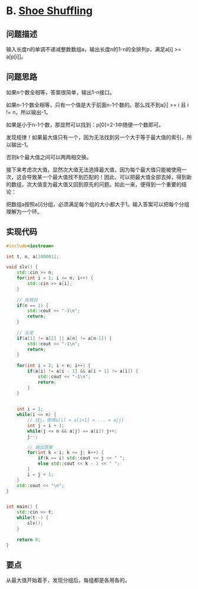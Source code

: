 # B. [Shoe Shuffling](https://codeforces.com/problemset/problem/1691/B)

## 问题描述

输入长度n的单调不递减整数数组a，输出长度n的1-n的全排列p，满足a[i] >= a[p[i]]。



## 问题思路

如果n个数全相等，答案很简单，输出1-n接口。



如果n-1个数全相等，只有一个值是大于前面n-1个数的。那么找不到a[i] >= i 且 i != n，所以输出-1。



如果是小于n-1个数，那显然可以找到：p[0]=2-1中随便一个数即可。



发现规律！如果最大值只有一个，因为无法找到另一个大于等于最大值的索引，所以输出-1。

否则k个最大值之间可以两两相交换。

接下来考虑次大值，显然次大值无法选择最大值，因为每个最大值只能被使用一次，这会导致某一个最大值找不到匹配的！因此，可以把最大值全部去掉，得到新的数组，次大值变为最大值又回到原先的问题。如此一来，便得到一个重要的结论：



把数组a按照a[i]分组，必须满足每个组的大小都大于1。输入答案可以把每个分组理解为一个环。



## 实现代码

```c++
#include<iostream>

int t, n, a[100001];

void slv() {
	std::cin >> n;
	for(int i = 1; i <= n; i++) {
		std::cin >> a[i];
	}
	
	// 先校验
	if(n == 1) {
		std::cout << "-1\n";
		return;
	}
	
	// 头尾 
	if(a[1] != a[2] || a[n] != a[n-1]) {
		std::cout << "-1\n";
		return;
	}
	
	for(int i = 2; i < n; i++) {
		if(a[i] != a[i - 1] && a[i + 1] != a[i]) {
			std::cout << "-1\n";
			return;
		}
	}
	 

	int i = 1;
	while(i <= n) {
		// 找j，使得a[i] = a[i+1] = ... = a[j]
		int j = i + 1;
	 	while(j <= n && a[j] == a[i]) j++;
	 	j--;

		// 输出答案
		for(int k = i; k <= j; k++) {
			if(k == i) std::cout << j << " ";
			else std::cout << k - 1 << " ";
		}	 
		i = j + 1;
	}
	std::cout << "\n";
}


int main() {
	std::cin >> t;
	while(t--) {
		slv(); 
	}
	
	return 0;
}
```





## 要点

从最大值开始着手，发现分组后，每组都是各用各的。